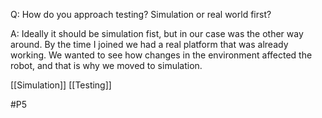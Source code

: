 Q: How do you approach testing? Simulation or real world first?

A: Ideally it should be simulation fist, but in our case was the other way around. By the time I joined we had a real platform that was already working. We wanted to see how changes in the environment affected the robot, and that is why we moved to simulation.

[[Simulation]]
[[Testing]]

#P5 